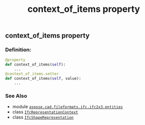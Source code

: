 ﻿---
title: context_of_items property
second_title: Aspose.CAD for Python via .NET API References
description: 
type: docs
weight: 40
url: /python-net/aspose.cad.fileformats.ifc.ifc2x3.entities/ifcshaperepresentation/context_of_items/
is_root: false
---

## context_of_items property

### Definition:
```python
@property
def context_of_items(self):
    ...
@context_of_items.setter
def context_of_items(self, value):
    ...
```

### See Also
* module [`aspose.cad.fileformats.ifc.ifc2x3.entities`](../../)
* class [`IfcRepresentationContext`](/cad/python-net/aspose.cad.fileformats.ifc.ifc2x3.entities/ifcrepresentationcontext)
* class [`IfcShapeRepresentation`](/cad/python-net/aspose.cad.fileformats.ifc.ifc2x3.entities/ifcshaperepresentation)

